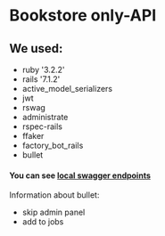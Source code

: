 # Bookstore only-API

## We used:
- ruby '3.2.2'
- rails '7.1.2'
- active_model_serializers
- jwt
- rswag
- administrate
- rspec-rails
- ffaker
- factory_bot_rails
- bullet

#### You can see [local swagger endpoints](http://127.0.0.1:3000/api-docs/index.html) 

Information about bullet:
- skip admin panel
- add to jobs